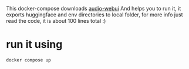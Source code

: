 This docker-compose downloads 
[audio-webui](https://github.com/gitmylo/audio-webui)
And helps you to run it, it exports huggingface and env directories to local folder, for more info just read the code, it is about 100 lines total :)

# run it using 
```
docker compose up
```
